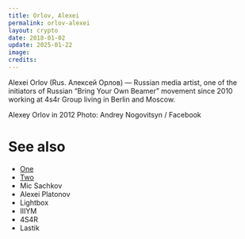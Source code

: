```yaml
---
title: Orlov, Alexei
permalink: orlov-alexei
layout: crypto
date: 2018-01-02
update: 2025-01-22
image:
credits:
---
```


Alexei Orlov (Rus. Алексей Орлов) — Russian media artist, one of the initiators of Russian “Bring Your Own Beamer” movement since 2010 working at 4s4r Group living in Berlin and Moscow.

Alexey Orlov in 2012
Photo: Andrey Nogovitsyn / Facebook

# See also

+ [One](index)
+ [Two](index)
+ Mic Sachkov
+ Alexei Platonov
+ Lightbox
+ IIIYM
+ 4S4R
+ Lastik
